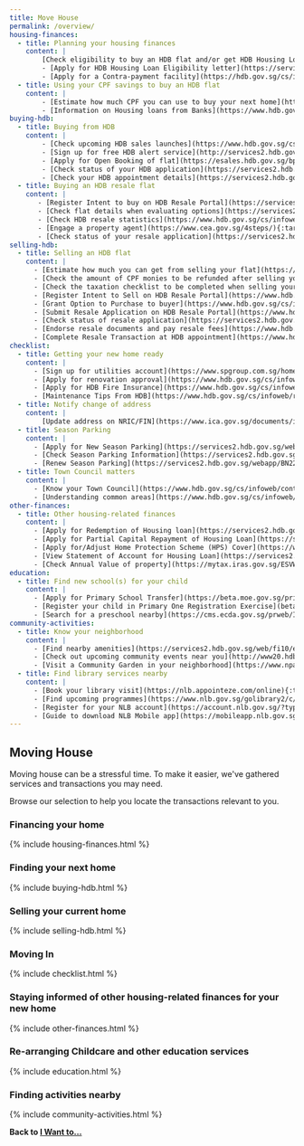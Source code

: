 ```yaml
---
title: Move House
permalink: /overview/
housing-finances:
  - title: Planning your housing finances
    content: |
        [Check eligibility to buy an HDB flat and/or get HDB Housing Loan](https://services2.hdb.gov.sg/webapp/BP13EligCheck/BP13SHome?strSystem=CHECK){:target="_blank"}
        - [Apply for HDB Housing Loan Eligibility letter](https://services2.hdb.gov.sg/webapp/BP27AWHLEApplication/BP27SHome){:target="_blank"}
        - [Apply for a Contra-payment facility](https://hdb.gov.sg/cs/infoweb/residential/financing-a-flat-purchase/housing-loan-from-hdb/contra-payment-facility-for-new-flats){:target="_blank"}
  - title: Using your CPF savings to buy an HDB flat
    content: |
        - [Estimate how much CPF you can use to buy your next home](https://www.cpf.gov.sg/eSvc/Web/Schemes/CpfHousingUsage/Input1){:target="_blank"}
        - [Information on Housing loans from Banks](https://www.hdb.gov.sg/cs/infoweb/residential/financing-a-flat-purchase/housing-loan-from-banks){:target="_blank"}  
buying-hdb:
  - title: Buying from HDB
    content: |
        - [Check upcoming HDB sales launches](https://www.hdb.gov.sg/cs/infoweb/residential/buying-a-flat/new/sales-launches/bto-sbf-open-booking?anchor=upcomingBTO){:target="_blank"}
        - [Sign up for free HDB alert service](http://services2.hdb.gov.sg/webapp/BF08CESS/Index.jsp){:target="_blank"}
        - [Apply for Open Booking of flat](https://esales.hdb.gov.sg/bp25/launch/open/OPEN_page_7142/home.html){:target="_blank"}
        - [Check status of your HDB application](https://services2.hdb.gov.sg/webapp/BP13BTOENQWeb/BP13RSLT.jsp?strSystem=BTO1){:target="_blank"}
        - [Check your HDB appointment details](https://services2.hdb.gov.sg/webapp/SX05AWSPCP/SX05PSPCPLogin.jsp){:target="_blank"}
  - title: Buying an HDB resale flat
    content: |
       - [Register Intent to buy on HDB Resale Portal](https://services2.hdb.gov.sg/webapp/BB31AWDashboardWeb/BB31PLogin.jsp){:target="_blank"}
       - [Check flat details when evaluating options](https://services2.hdb.gov.sg/web/fi10/emap.html){:target="_blank"}
       - [Check HDB resale statistics](https://www.hdb.gov.sg/cs/infoweb/residential/buying-a-flat/resale/getting-started/resale-statistics){:target="_blank"}
       - [Engage a property agent](https://www.cea.gov.sg/4steps/){:target="_blank"}
       - [Check status of your resale application](https://services2.hdb.gov.sg/webapp/BB31AWDashboardWeb/BB31PLogin.jsp){:target="_blank"}
selling-hdb:
  - title: Selling an HDB flat
    content: |
      - [Estimate how much you can get from selling your flat](https://services2.hdb.gov.sg/webapp/BB24SaleProceedCalculator/BB24SSaleProceedsCalc){:target="_blank"}
      - [Check the amount of CPF monies to be refunded after selling your flat](https://www.cpf.gov.sg/eSvc/Web/Schemes/PublicHousingWithdrawalStatement/Statement){:target="_blank"}
      - [Check the taxation checklist to be completed when selling your property](https://www.iras.gov.sg/irashome/Property/Property-owners/Selling-renting-out-carrying-out-works/Selling-your-Property/){:target="_blank"}
      - [Register Intent to Sell on HDB Resale Portal](https://www.hdb.gov.sg/cs/infoweb/residential/selling-a-flat/procedures/register-intent-to-sell){:target="_blank"}
      - [Grant Option to Purchase to buyer](https://www.hdb.gov.sg/cs/infoweb/residential/selling-a-flat/procedures/option-to-purchase){:target="_blank"}
      - [Submit Resale Application on HDB Resale Portal](https://www.hdb.gov.sg/cs/infoweb/residential/selling-a-flat/procedures/resale-application){:target="_blank"}
      - [Check status of resale application](https://services2.hdb.gov.sg/webapp/BB31AWDashboardWeb/BB31PLogin.jsp)
      - [Endorse resale documents and pay resale fees](https://www.hdb.gov.sg/cs/infoweb/residential/selling-a-flat/procedures/resale-application/after-submitting-a-resale-application-){:target="_blank"}
      - [Complete Resale Transaction at HDB appointment](https://www.hdb.gov.sg/cs/infoweb/residential/selling-a-flat/procedures/appointment-at-hdb){:target="_blank"}
checklist:
  - title: Getting your new home ready
    content: |
      - [Sign up for utilities account](https://www.spgroup.com.sg/home){:target="_blank"}
      - [Apply for renovation approval](https://www.hdb.gov.sg/cs/infoweb/residential/living-in-an-hdb-flat/renovation/applying-for-approval){:target="_blank"}
      - [Apply for HDB Fire Insurance](https://www.hdb.gov.sg/cs/infoweb/residential/living-in-an-hdb-flat/fire-insurance){:target="_blank"}
      - [Maintenance Tips From HDB](https://www.hdb.gov.sg/cs/infoweb/residential/living-in-an-hdb-flat/home-maintenance/home-care-guide){:target="_blank"}
  - title: Notify change of address
    content: |
        [Update address on NRIC/FIN](https://www.ica.gov.sg/documents/ic/update_residential_address){:target="_blank"} 
  - title: Season Parking
    content: |
      - [Apply for New Season Parking](https://services2.hdb.gov.sg/webapp/BN22PPORTALWeb/eApplication/BN22PApplicationTerms.jsp){:target="_blank"}
      - [Check Season Parking Information](https://services2.hdb.gov.sg/webapp/BN22CpkVcncy/BN22SeasonParkInfoSearch.jsp){:target="_blank"}
      - [Renew Season Parking](https://services2.hdb.gov.sg/webapp/BN22ERENEW/BN22PRenewTerms.jsp){:target="_blank"}
  - title: Town Council matters
    content: |
      - [Know your Town Council](https://www.hdb.gov.sg/cs/infoweb/contact-us?anchor=towncouncil){:target="_blank"}
      - [Understanding common areas](https://www.hdb.gov.sg/cs/infoweb/residential/living-in-an-hdb-flat/home-maintenance/function-of-hdb-branches-and-town-councils){:target="_blank"}
other-finances:
  - title: Other housing-related finances
    content: |
      - [Apply for Redemption of Housing loan](https://services2.hdb.gov.sg/webapp/AB03AWRedemptionWeb/AB03SRedemption){:target="_blank"}
      - [Apply for Partial Capital Repayment of Housing Loan](https://services2.hdb.gov.sg/webapp/AB03FININFO/AB03SSelAcc){:target="_blank"}
      - [Apply for/Adjust Home Protection Scheme (HPS) Cover](https://www.cpf.gov.sg/eSvc/Web/Schemes/ApplyOrAdjustHpsCover/ImportantNotes){:target="_blank"}
      - [View Statement of Account for Housing Loan](https://services2.hdb.gov.sg/webapp/AB03FININFO/AB03SSelAcc)
      - [Check Annual Value of property](https://mytax.iras.gov.sg/ESVWeb/default.aspx?target=MPTPropertySearch&toLoginSelection=true){:target="_blank"}
education:
  - title: Find new school(s) for your child
    content: |
      - [Apply for Primary School Transfer](https://beta.moe.gov.sg/primary/transfers/apply/){:target="_blank"}
      - [Register your child in Primary One Registration Exercise](beta.moe/gov.sg/primary/p1-registration){:target="_blank"}
      - [Search for a preschool nearby](https://cms.ecda.gov.sg/prweb/IAC/zGwoaxwY6Bz0rcpuMWgTMg%5B%5B*/!STANDARD){:target="_blank"}
community-activities:
  - title: Know your neighborhood
    content: |
      - [Find nearby amenities](https://services2.hdb.gov.sg/web/fi10/emap.html){:target="_blank"}
      - [Check out upcoming community events near you](http://www20.hdb.gov.sg/fi10/fi10341p.nsf/new-and-upcoming-events?OpenForm){:target="_blank"}
      - [Visit a Community Garden in your neighborhood](https://www.nparks.gov.sg/gardening/community-gardens/visit-a-community-garden){:target="_blank"}
  - title: Find library services nearby
    content: |
      - [Book your library visit](https://nlb.appointeze.com/online){:target="_blank"}
      - [Find upcoming programmes](https://www.nlb.gov.sg/golibrary2/c/30307529/){:target="_blank"}
      - [Register for your NLB account](https://account.nlb.gov.sg/?type=register){:target="_blank"}
      - [Guide to download NLB Mobile app](https://mobileapp.nlb.gov.sg/){:target="_blank"}
---
```


## Moving House

Moving house can be a stressful time. To make it easier, we've gathered services and transactions you may need.

Browse our selection to help you locate the transactions relevant to you.


### Financing your home 
{% include housing-finances.html %}


### Finding your next home
{% include buying-hdb.html %}


### Selling your current home
{% include selling-hdb.html %}


### Moving In
{% include checklist.html %}


### Staying informed of other housing-related finances for your new home
{% include other-finances.html %}


### Re-arranging Childcare and other education services
{% include education.html %}


### Finding activities nearby
{% include community-activities.html %}



**Back to [I Want to...](/government-services/overview/)**
